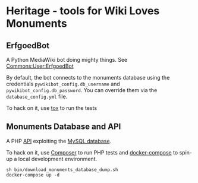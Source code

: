 Heritage - tools for Wiki Loves Monuments
=========================================


ErfgoedBot
----------

A Python MediaWiki bot doing mighty things. See [Commons:User:ErfgoedBot](https://commons.wikimedia.org/wiki/User:ErfgoedBot)

By default, the bot connects to the monuments database using the credentials
`pywikibot_config.db_username` and `pywikibot_config.db_password`.
You can override them via the `database_config.yml` file.

To hack on it, use [tox](https://tox.readthedocs.io) to run the tests


Monuments Database and API
--------------------------

A PHP [API](https://commons.wikimedia.org/wiki/Commons:Monuments_database/API) exploiting the [MySQL database](https://commons.wikimedia.org/wiki/Commons:Monuments_database).

To hack on it, use [Composer](https://getcomposer.org/) to run PHP tests and [docker-compose](https://docs.docker.com/compose/) to spin-up a local development environment.

```
sh bin/download_monuments_database_dump.sh
docker-compose up -d
```
